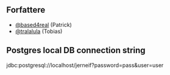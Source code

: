 ## Forfattere
- [@based4real](https://www.github.com/based4real) (Patrick)
- [@tralalula](https://www.github.com/tralalula) (Tobias)

## Postgres local DB connection string
jdbc:postgresql://localhost/jerneif?password=pass&user=user